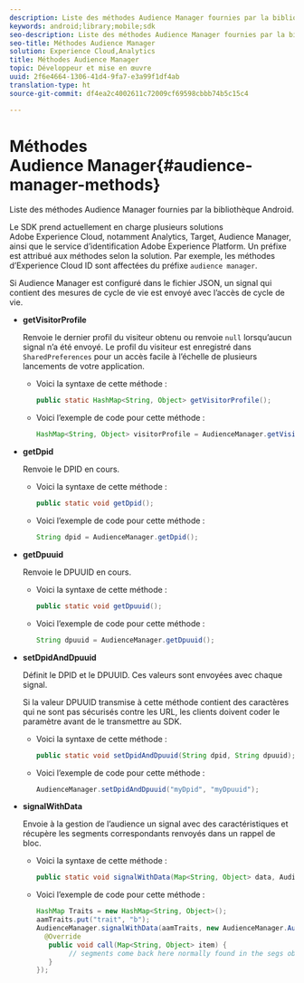 ```yaml
---
description: Liste des méthodes Audience Manager fournies par la bibliothèque Android.
keywords: android;library;mobile;sdk
seo-description: Liste des méthodes Audience Manager fournies par la bibliothèque Android.
seo-title: Méthodes Audience Manager
solution: Experience Cloud,Analytics
title: Méthodes Audience Manager
topic: Développeur et mise en œuvre
uuid: 2f6e4664-1306-41d4-9fa7-e3a99f1df4ab
translation-type: ht
source-git-commit: df4ea2c4002611c72009cf69598cbbb74b5c15c4

---
```



# Méthodes Audience Manager{#audience-manager-methods}

Liste des méthodes Audience Manager fournies par la bibliothèque Android.

Le SDK prend actuellement en charge plusieurs solutions Adobe Experience Cloud, notamment Analytics, Target, Audience Manager, ainsi que le service d’identification Adobe Experience Platform. Un préfixe est attribué aux méthodes selon la solution. Par exemple, les méthodes d’Experience Cloud ID sont affectées du préfixe `audience manager`.

Si Audience Manager est configuré dans le fichier JSON, un signal qui contient des mesures de cycle de vie est envoyé avec l’accès de cycle de vie.

* **getVisitorProfile**

   Renvoie le dernier profil du visiteur obtenu ou renvoie `null` lorsqu’aucun signal n’a été envoyé. Le profil du visiteur est enregistré dans `SharedPreferences` pour un accès facile à l’échelle de plusieurs lancements de votre application.

   * Voici la syntaxe de cette méthode :

      ```java
      public static HashMap<String, Object> getVisitorProfile(); 
      ```

   * Voici l’exemple de code pour cette méthode :

      ```java
      HashMap<String, Object> visitorProfile = AudienceManager.getVisitorProfile(); 
      ```

* **getDpid**

   Renvoie le DPID en cours.

   * Voici la syntaxe de cette méthode :

      ```java
      public static void getDpid(); 
      ```

   * Voici l’exemple de code pour cette méthode :

      ```java
      String dpid = AudienceManager.getDpid(); 
      ```

* **getDpuuid**

   Renvoie le DPUUID en cours.

   * Voici la syntaxe de cette méthode :

      ```java
      public static void getDpuuid(); 
      ```

   * Voici l’exemple de code pour cette méthode :

      ```java
      String dpuuid = AudienceManager.getDpuuid(); 
      ```

* **setDpidAndDpuuid**

   Définit le DPID et le DPUUID. Ces valeurs sont envoyées avec chaque signal.

   Si la valeur DPUUID transmise à cette méthode contient des caractères qui ne sont pas sécurisés contre les URL, les clients doivent coder le paramètre avant de le transmettre au SDK.

   * Voici la syntaxe de cette méthode :

      ```java
      public static void setDpidAndDpuuid(String dpid, String dpuuid); 
      ```

   * Voici l’exemple de code pour cette méthode :

      ```java
      AudienceManager.setDpidAndDpuuid("myDpid", "myDpuuid"); 
      ```

* **signalWithData**

   Envoie à la gestion de l’audience un signal avec des caractéristiques et récupère les segments correspondants renvoyés dans un rappel de bloc.

   * Voici la syntaxe de cette méthode :

      ```java
      public static void signalWithData(Map<String, Object> data, AudienceManagerCallback<Map<String, Object>> callback);
      ```

   * Voici l’exemple de code pour cette méthode :

      ```java
      HashMap Traits = new HashMap<String, Object>();
      aamTraits.put("trait", "b");
      AudienceManager.signalWithData(aamTraits, new AudienceManager.AudienceManagerCallback<Map<String, Object>> () {
        @Override
         public void call(Map<String, Object> item) { 
              // segments come back here normally found in the segs object of your json 
         }
      });
      ```
